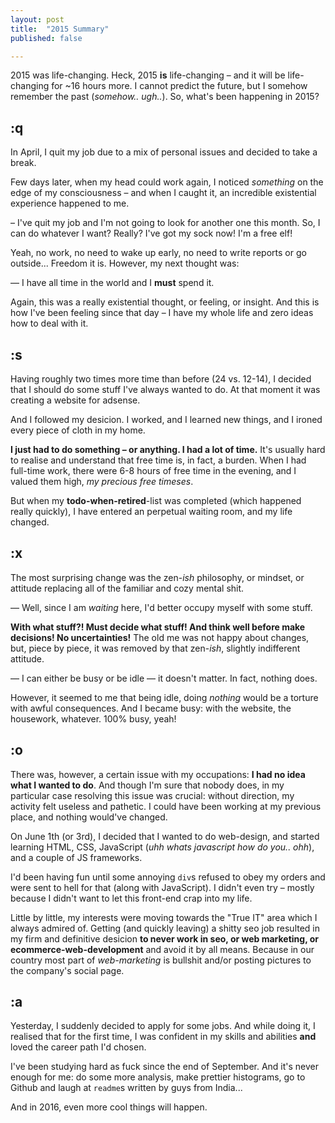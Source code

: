 ```yaml
---
layout: post
title:  "2015 Summary"
published: false

---
```


2015 was life-changing. Heck, 2015 **is** life-changing – and it will be life-changing for ~16 hours more. I cannot predict the future, but I somehow remember the past (*somehow.. ugh..*). So, what's been happening in 2015?

## :q

In April, I quit my job due to a mix of personal issues and decided to take a break.

Few days later, when my head could work again, I noticed *something* on the edge of my consciousness – and when I caught it, an incredible existential experience happened to me.

– I've quit my job and I'm not going to look for another one this month. So, I can do whatever I want? Really? I've got my sock now! I'm a free elf!

Yeah, no work, no need to wake up early, no need to write reports or go outside... Freedom it is. However, my next thought was:

— I have all time in the world and I **must** spend it.

Again, this was a really existential thought, or feeling, or insight. And this is how I've been feeling since that day – I have my whole life and zero ideas how to deal with it.


## :s

Having roughly two times more time than before (24 vs. 12-14), I decided that I should do some stuff I've always wanted to do. At that moment it was creating a website for adsense.

And I followed my desicion. I worked, and I learned new things, and I ironed every piece of cloth in my home.

**I just had to do something – or anything. I had a lot of time.** It's usually hard to realise and understand that free time is, in fact, a burden. When I had full-time work, there were 6-8 hours of free time in the evening, and I valued them high, *my precious free timeses*.

But when my **todo-when-retired**-list was completed (which happened really quickly), I have entered an perpetual waiting room, and my life changed.


## :x

The most surprising change was the zen-*ish* philosophy, or mindset, or attitude replacing all of the familiar and cozy mental shit.

— Well, since I am *waiting* here, I'd better occupy myself with some stuff.

**With what stuff?! Must decide what stuff! And think well before make decisions! No uncertainties!** The old me was not happy about changes, but, piece by piece, it was removed by that zen-*ish*, slightly indifferent attitude.

— I can either be busy or be idle — it doesn't matter. In fact, nothing does.

However, it seemed to me that being idle, doing *nothing* would be a torture with awful consequences. And I became busy: with the website, the housework, whatever. 100% busy, yeah!

## :o

There was, however, a certain issue with my occupations: **I had no idea what I wanted to do**. And though I'm sure that nobody does, in my particular case resolving this issue was crucial: without direction, my activity felt useless and pathetic. I could have been working at my previous place, and nothing would've changed.

On June 1th (or 3rd), I decided that I wanted to do web-design, and started learning HTML, CSS, JavaScript (*uhh whats javascript how do you.. ohh*), and a couple of JS frameworks. 

I'd been having fun until some annoying `div`s refused to obey my orders and were sent to hell for that (along with JavaScript). I didn't even try – mostly because I didn't want to let this front-end crap into my life.

Little by little, my interests were moving towards the "True IT" area which I always admired of. Getting (and quickly leaving) a shitty seo job resulted in my firm and definitive desicion **to never work in seo, or web marketing, or ecommerce-web-development** and avoid it by all means. Because in our country most part of *web-marketing* is bullshit and/or posting pictures to the company's social page.


## :a

Yesterday, I suddenly decided to apply for some jobs. And while doing it, I realised that for the first time, I was confident in my skills and abilities **and** loved the career path I'd chosen.

I've been studying hard as fuck since the end of September. And it's never enough for me: do some more analysis, make prettier histograms, go to Github and laugh at `readme`s written by guys from India...

And in 2016, even more cool things will happen.

